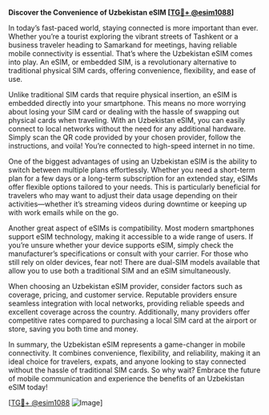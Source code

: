 **Discover the Convenience of Uzbekistan eSIM [[TG💪+ @esim1088](https://t.me/s/esim1088)]**

In today’s fast-paced world, staying connected is more important than ever. Whether you’re a tourist exploring the vibrant streets of Tashkent or a business traveler heading to Samarkand for meetings, having reliable mobile connectivity is essential. That’s where the Uzbekistan eSIM comes into play. An eSIM, or embedded SIM, is a revolutionary alternative to traditional physical SIM cards, offering convenience, flexibility, and ease of use.

Unlike traditional SIM cards that require physical insertion, an eSIM is embedded directly into your smartphone. This means no more worrying about losing your SIM card or dealing with the hassle of swapping out physical cards when traveling. With an Uzbekistan eSIM, you can easily connect to local networks without the need for any additional hardware. Simply scan the QR code provided by your chosen provider, follow the instructions, and voila! You’re connected to high-speed internet in no time.

One of the biggest advantages of using an Uzbekistan eSIM is the ability to switch between multiple plans effortlessly. Whether you need a short-term plan for a few days or a long-term subscription for an extended stay, eSIMs offer flexible options tailored to your needs. This is particularly beneficial for travelers who may want to adjust their data usage depending on their activities—whether it’s streaming videos during downtime or keeping up with work emails while on the go.

Another great aspect of eSIMs is compatibility. Most modern smartphones support eSIM technology, making it accessible to a wide range of users. If you’re unsure whether your device supports eSIM, simply check the manufacturer’s specifications or consult with your carrier. For those who still rely on older devices, fear not! There are dual-SIM models available that allow you to use both a traditional SIM and an eSIM simultaneously.

When choosing an Uzbekistan eSIM provider, consider factors such as coverage, pricing, and customer service. Reputable providers ensure seamless integration with local networks, providing reliable speeds and excellent coverage across the country. Additionally, many providers offer competitive rates compared to purchasing a local SIM card at the airport or store, saving you both time and money.

In summary, the Uzbekistan eSIM represents a game-changer in mobile connectivity. It combines convenience, flexibility, and reliability, making it an ideal choice for travelers, expats, and anyone looking to stay connected without the hassle of traditional SIM cards. So why wait? Embrace the future of mobile communication and experience the benefits of an Uzbekistan eSIM today!

[[TG💪+ @esim1088](https://t.me/s/esim1088) ![Image](https://i.postimg.cc/Y0z9fWf4/image.png)]
